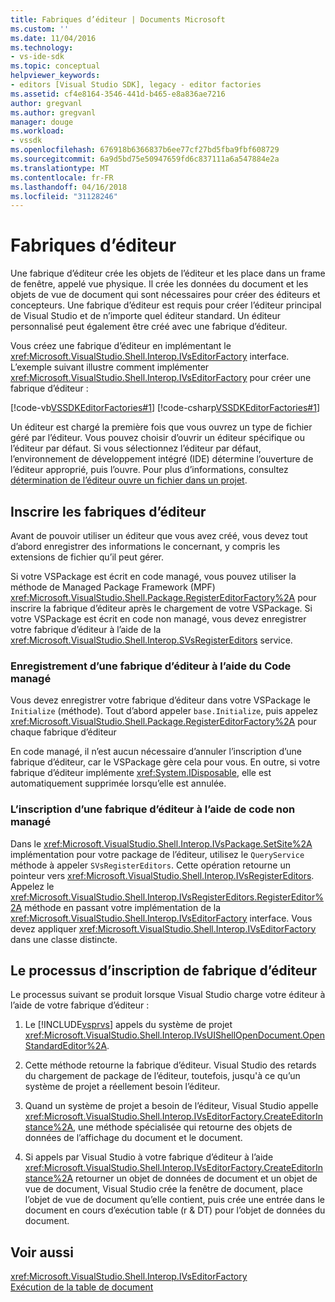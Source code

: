 ```yaml
---
title: Fabriques d’éditeur | Documents Microsoft
ms.custom: ''
ms.date: 11/04/2016
ms.technology:
- vs-ide-sdk
ms.topic: conceptual
helpviewer_keywords:
- editors [Visual Studio SDK], legacy - editor factories
ms.assetid: cf4e8164-3546-441d-b465-e8a836ae7216
author: gregvanl
ms.author: gregvanl
manager: douge
ms.workload:
- vssdk
ms.openlocfilehash: 676918b6366837b6ee77cf27bd5fba9fbf608729
ms.sourcegitcommit: 6a9d5bd75e50947659fd6c837111a6a547884e2a
ms.translationtype: MT
ms.contentlocale: fr-FR
ms.lasthandoff: 04/16/2018
ms.locfileid: "31128246"
---
```

# <a name="editor-factories"></a>Fabriques d’éditeur
Une fabrique d’éditeur crée les objets de l’éditeur et les place dans un frame de fenêtre, appelé vue physique. Il crée les données du document et les objets de vue de document qui sont nécessaires pour créer des éditeurs et concepteurs. Une fabrique d’éditeur est requis pour créer l’éditeur principal de Visual Studio et de n’importe quel éditeur standard. Un éditeur personnalisé peut également être créé avec une fabrique d’éditeur.  
  
 Vous créez une fabrique d’éditeur en implémentant le <xref:Microsoft.VisualStudio.Shell.Interop.IVsEditorFactory> interface. L’exemple suivant illustre comment implémenter <xref:Microsoft.VisualStudio.Shell.Interop.IVsEditorFactory> pour créer une fabrique d’éditeur :  
  
 [!code-vb[VSSDKEditorFactories#1](../extensibility/codesnippet/VisualBasic/editor-factories_1.vb)]
 [!code-csharp[VSSDKEditorFactories#1](../extensibility/codesnippet/CSharp/editor-factories_1.cs)]  
  
 Un éditeur est chargé la première fois que vous ouvrez un type de fichier géré par l’éditeur. Vous pouvez choisir d’ouvrir un éditeur spécifique ou l’éditeur par défaut. Si vous sélectionnez l’éditeur par défaut, l’environnement de développement intégré (IDE) détermine l’ouverture de l’éditeur approprié, puis l’ouvre. Pour plus d’informations, consultez [détermination de l’éditeur ouvre un fichier dans un projet](../extensibility/internals/determining-which-editor-opens-a-file-in-a-project.md).  
  
## <a name="registering-editor-factories"></a>Inscrire les fabriques d’éditeur  
 Avant de pouvoir utiliser un éditeur que vous avez créé, vous devez tout d’abord enregistrer des informations le concernant, y compris les extensions de fichier qu’il peut gérer.  
  
 Si votre VSPackage est écrit en code managé, vous pouvez utiliser la méthode de Managed Package Framework (MPF) <xref:Microsoft.VisualStudio.Shell.Package.RegisterEditorFactory%2A> pour inscrire la fabrique d’éditeur après le chargement de votre VSPackage. Si votre VSPackage est écrit en code non managé, vous devez enregistrer votre fabrique d’éditeur à l’aide de la <xref:Microsoft.VisualStudio.Shell.Interop.SVsRegisterEditors> service.  
  
### <a name="registering-an-editor-factory-by-using-managed-code"></a>Enregistrement d’une fabrique d’éditeur à l’aide du Code managé  
 Vous devez enregistrer votre fabrique d’éditeur dans votre VSPackage le `Initialize` (méthode). Tout d’abord appeler `base.Initialize`, puis appelez <xref:Microsoft.VisualStudio.Shell.Package.RegisterEditorFactory%2A> pour chaque fabrique d’éditeur  
  
 En code managé, il n’est aucun nécessaire d’annuler l’inscription d’une fabrique d’éditeur, car le VSPackage gère cela pour vous. En outre, si votre fabrique d’éditeur implémente <xref:System.IDisposable>, elle est automatiquement supprimée lorsqu’elle est annulée.  
  
### <a name="registering-an-editor-factory-by-using-unmanaged-code"></a>L’inscription d’une fabrique d’éditeur à l’aide de code non managé  
 Dans le <xref:Microsoft.VisualStudio.Shell.Interop.IVsPackage.SetSite%2A> implémentation pour votre package de l’éditeur, utilisez le `QueryService` méthode à appeler `SVsRegisterEditors`. Cette opération retourne un pointeur vers <xref:Microsoft.VisualStudio.Shell.Interop.IVsRegisterEditors>. Appelez le <xref:Microsoft.VisualStudio.Shell.Interop.IVsRegisterEditors.RegisterEditor%2A> méthode en passant votre implémentation de la <xref:Microsoft.VisualStudio.Shell.Interop.IVsEditorFactory> interface. Vous devez appliquer <xref:Microsoft.VisualStudio.Shell.Interop.IVsEditorFactory> dans une classe distincte.  
  
## <a name="the-editor-factory-registration-process"></a>Le processus d’inscription de fabrique d’éditeur  
 Le processus suivant se produit lorsque Visual Studio charge votre éditeur à l’aide de votre fabrique d’éditeur :  
  
1.  Le [!INCLUDE[vsprvs](../code-quality/includes/vsprvs_md.md)] appels du système de projet <xref:Microsoft.VisualStudio.Shell.Interop.IVsUIShellOpenDocument.OpenStandardEditor%2A>.  
  
2.  Cette méthode retourne la fabrique d’éditeur. Visual Studio des retards du chargement de package de l’éditeur, toutefois, jusqu'à ce qu’un système de projet a réellement besoin l’éditeur.  
  
3.  Quand un système de projet a besoin de l’éditeur, Visual Studio appelle <xref:Microsoft.VisualStudio.Shell.Interop.IVsEditorFactory.CreateEditorInstance%2A>, une méthode spécialisée qui retourne des objets de données de l’affichage du document et le document.  
  
4.  Si appels par Visual Studio à votre fabrique d’éditeur à l’aide <xref:Microsoft.VisualStudio.Shell.Interop.IVsEditorFactory.CreateEditorInstance%2A> retourner un objet de données de document et un objet de vue de document, Visual Studio crée la fenêtre de document, place l’objet de vue de document qu’elle contient, puis crée une entrée dans le document en cours d’exécution table (r & DT) pour l’objet de données du document.  
  
## <a name="see-also"></a>Voir aussi  
 <xref:Microsoft.VisualStudio.Shell.Interop.IVsEditorFactory>   
 [Exécution de la table de document](../extensibility/internals/running-document-table.md)
